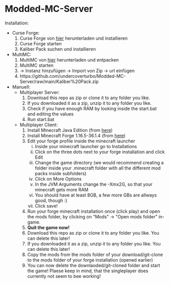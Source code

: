 # Modded-MC-Server
Installation:<br>
<ul>
 <li>Curse Forge:
  <ol type="1">
   <li>Curse Forge von <a href="https://curseforge.overwolf.com/" target="_blank" title="link to download page">hier</a> herunterladen und installieren</li>
   <li>Curse Forge starten</li>
   <li>Kaliber Pack suchen und installieren</li>
  </ol>
 </li>
 <li>MultiMC:
  <ol type="1">
   <li>MultiMC von <a href="https://multimc.org/#Download" target="_blank" title="link to download page">hier</a> herunterladen und entpacken</li>
   <li>MultiMC starten</li>
   <li>-> Instanz hinzufügen -> Import von Zip -> url einfügen</li>
   <li>https://github.com/undercoverturbo/Modded-MC-Server/raw/main/Kaliber%20Pack.zip</li>
  </ol>
 </li>
 <li>Manuell:
  <ul>
  <li>Multiplayer Server:
   <ol type="1">
    <li>Download this repo as zip or clone it to any folder you like.</li>
    <li>If you downloaded it as a zip, unzip it to any folder you like.</li>
    <li>Check if you have enough RAM by looking inside the start.bat and editing the values</li>
    <li>Run start.bat</li>
   </ol>
  </li>
  <li>
   Multiplayer Client:
   <ol type="1">
    <li>Install Minecraft Java Edition (from <a href="https://www.minecraft.net/de-de/download/alternative/" target="_blank" title="link to download page">here</a>)</li>
    <li>Install Minecraft Forge 1.16.5-36.1.4 (from <a href="https://files.minecraftforge.net/maven/net/minecraftforge/forge/1.16.5-36.1.4/forge-1.16.5-36.1.4-installer.jar" target="_blank" title="direct link">here</a>)</li>
    <li>Edit your forge profile inside the minecraft launcher
     <ol type="i">
      <li>Inside your minecraft launcher go to Installations</li>
      <li>Click on the three dots next to your forge installation and click Edit</li>
      <li>Change the game directory (we would recommend creating a folder inside your .minecraft folder with all the different mod packs inside subfolders)</li>
      <li>Click on More Options</li>
      <li>In the JVM Arguments change the -Xmx2G, so that your minecraft gets more RAM</li>
      <li>You should have at least 8GB, a few more GBs are allways good, though :)</li>
      <li>Click save!</li>
     </ol>
    </li>
    <li>Run your forge minecraft installation once (click play) and open the mods folder, by clicking on "Mods" -> "Open mods folder" in-game.</li>
    <li><b>Quit the game now!</b></li>
    <li>Download this repo as zip or clone it to any folder you like. You can delete this later!</li>
    <li>If you downloaded it as a zip, unzip it to any folder you like. You can delete this later!</li>
    <li>Copy the mods from the mods folder of your download/git-clone to the mods folder of your forge installation (opened earlier)</li>
    <li>You can now delete the downlaoded/git-cloned folder and start the game! Plaese keep in mind, that the singleplayer does currently not seem to bee working!</li>
   </ol>
  </ul>
 </li>
</ul>
